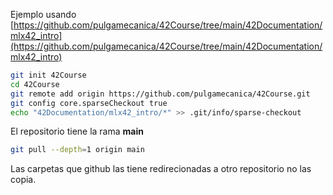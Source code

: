 Ejemplo usando [https://github.com/pulgamecanica/42Course/tree/main/42Documentation/mlx42_intro](https://github.com/pulgamecanica/42Course/tree/main/42Documentation/mlx42_intro)

```sh
git init 42Course
cd 42Course
git remote add origin https://github.com/pulgamecanica/42Course.git
git config core.sparseCheckout true
echo "42Documentation/mlx42_intro/*" >> .git/info/sparse-checkout
```

El repositorio tiene la rama **main**

```sh
git pull --depth=1 origin main
```

Las carpetas que github las tiene redirecionadas a otro repositorio no las copia.
